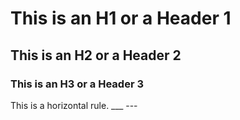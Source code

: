 # This is an H1 or a Header 1
## This is an H2 or a Header 2
### This is an H3 or a Header 3
This is a horizontal rule.
___ ---
